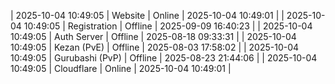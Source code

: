 | 2025-10-04 10:49:05 | Website | Online | 2025-10-04 10:49:01 |
| 2025-10-04 10:49:05 | Registration | Offline | 2025-09-09 16:40:23 |
| 2025-10-04 10:49:05 | Auth Server | Offline | 2025-08-18 09:33:31 |
| 2025-10-04 10:49:05 | Kezan (PvE) | Offline | 2025-08-03 17:58:02 |
| 2025-10-04 10:49:05 | Gurubashi (PvP) | Offline | 2025-08-23 21:44:06 |
| 2025-10-04 10:49:05 | Cloudflare | Online | 2025-10-04 10:49:01 |

